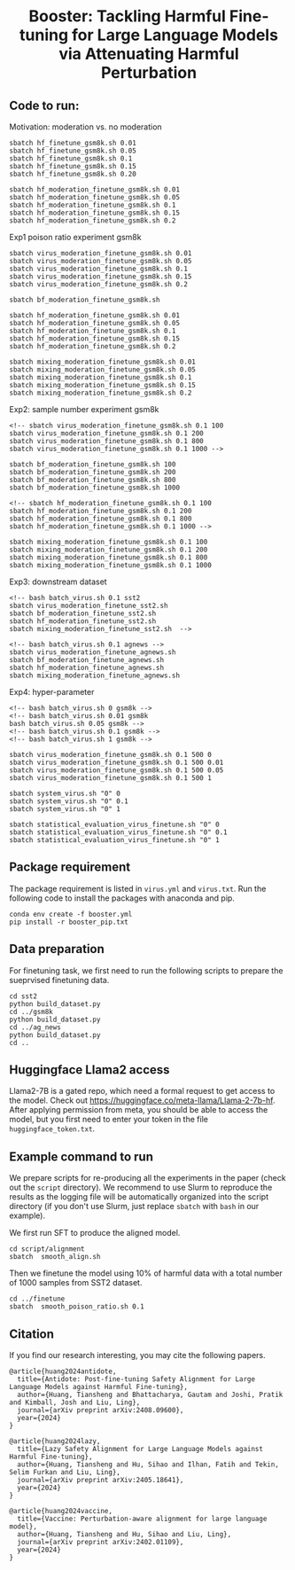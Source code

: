 <!-- markdownlint-disable first-line-h1 -->
<!-- markdownlint-disable html -->

<h1 align="center">Booster: Tackling Harmful Fine-tuning for Large Language Models via Attenuating Harmful Perturbation</h1>


## Code to run:

<!-- Exp1 poison ratio experiment sst2

```
sbatch virus_moderation_finetune.sh 0.01
sbatch virus_moderation_finetune.sh 0.05
sbatch virus_moderation_finetune.sh 0.1
sbatch virus_moderation_finetune.sh 0.15
sbatch virus_moderation_finetune.sh 0.2

sbatch bf_moderation_finetune.sh 

sbatch hf_moderation_finetune.sh 0.01
sbatch hf_moderation_finetune.sh 0.05
sbatch hf_moderation_finetune.sh 0.1
sbatch hf_moderation_finetune.sh 0.15
sbatch hf_moderation_finetune.sh 0.2

sbatch mixing_moderation_finetune.sh 0.01
sbatch mixing_moderation_finetune.sh 0.05
sbatch mixing_moderation_finetune.sh 0.1
sbatch mixing_moderation_finetune.sh 0.15
sbatch mixing_moderation_finetune.sh 0.2

``` -->

Motivation: moderation vs. no moderation
```
sbatch hf_finetune_gsm8k.sh 0.01
sbatch hf_finetune_gsm8k.sh 0.05 
sbatch hf_finetune_gsm8k.sh 0.1 
sbatch hf_finetune_gsm8k.sh 0.15
sbatch hf_finetune_gsm8k.sh 0.20

sbatch hf_moderation_finetune_gsm8k.sh 0.01
sbatch hf_moderation_finetune_gsm8k.sh 0.05
sbatch hf_moderation_finetune_gsm8k.sh 0.1
sbatch hf_moderation_finetune_gsm8k.sh 0.15
sbatch hf_moderation_finetune_gsm8k.sh 0.2
```



Exp1 poison ratio experiment  gsm8k
```
sbatch virus_moderation_finetune_gsm8k.sh 0.01
sbatch virus_moderation_finetune_gsm8k.sh 0.05
sbatch virus_moderation_finetune_gsm8k.sh 0.1
sbatch virus_moderation_finetune_gsm8k.sh 0.15
sbatch virus_moderation_finetune_gsm8k.sh 0.2

sbatch bf_moderation_finetune_gsm8k.sh 

sbatch hf_moderation_finetune_gsm8k.sh 0.01
sbatch hf_moderation_finetune_gsm8k.sh 0.05
sbatch hf_moderation_finetune_gsm8k.sh 0.1
sbatch hf_moderation_finetune_gsm8k.sh 0.15
sbatch hf_moderation_finetune_gsm8k.sh 0.2

sbatch mixing_moderation_finetune_gsm8k.sh 0.01
sbatch mixing_moderation_finetune_gsm8k.sh 0.05
sbatch mixing_moderation_finetune_gsm8k.sh 0.1
sbatch mixing_moderation_finetune_gsm8k.sh 0.15
sbatch mixing_moderation_finetune_gsm8k.sh 0.2

```

Exp2: sample number experiment  gsm8k
```
<!-- sbatch virus_moderation_finetune_gsm8k.sh 0.1 100
sbatch virus_moderation_finetune_gsm8k.sh 0.1 200
sbatch virus_moderation_finetune_gsm8k.sh 0.1 800
sbatch virus_moderation_finetune_gsm8k.sh 0.1 1000 -->

sbatch bf_moderation_finetune_gsm8k.sh 100
sbatch bf_moderation_finetune_gsm8k.sh 200
sbatch bf_moderation_finetune_gsm8k.sh 800
sbatch bf_moderation_finetune_gsm8k.sh 1000

<!-- sbatch hf_moderation_finetune_gsm8k.sh 0.1 100
sbatch hf_moderation_finetune_gsm8k.sh 0.1 200
sbatch hf_moderation_finetune_gsm8k.sh 0.1 800
sbatch hf_moderation_finetune_gsm8k.sh 0.1 1000 -->

sbatch mixing_moderation_finetune_gsm8k.sh 0.1 100
sbatch mixing_moderation_finetune_gsm8k.sh 0.1 200
sbatch mixing_moderation_finetune_gsm8k.sh 0.1 800
sbatch mixing_moderation_finetune_gsm8k.sh 0.1 1000
```

Exp3: downstream dataset
```
<!-- bash batch_virus.sh 0.1 sst2
sbatch virus_moderation_finetune_sst2.sh 
sbatch bf_moderation_finetune_sst2.sh
sbatch hf_moderation_finetune_sst2.sh 
sbatch mixing_moderation_finetune_sst2.sh  -->

<!-- bash batch_virus.sh 0.1 agnews -->
sbatch virus_moderation_finetune_agnews.sh 
sbatch bf_moderation_finetune_agnews.sh
sbatch hf_moderation_finetune_agnews.sh 
sbatch mixing_moderation_finetune_agnews.sh 
```

Exp4: hyper-parameter
```
<!-- bash batch_virus.sh 0 gsm8k -->
<!-- bash batch_virus.sh 0.01 gsm8k
bash batch_virus.sh 0.05 gsm8k -->
<!-- bash batch_virus.sh 0.1 gsm8k -->
<!-- bash batch_virus.sh 1 gsm8k -->

sbatch virus_moderation_finetune_gsm8k.sh 0.1 500 0 
sbatch virus_moderation_finetune_gsm8k.sh 0.1 500 0.01 
sbatch virus_moderation_finetune_gsm8k.sh 0.1 500 0.05 
sbatch virus_moderation_finetune_gsm8k.sh 0.1 500 1 

```

<!-- Exp5: system overhead -->
```
sbatch system_virus.sh "0" 0
sbatch system_virus.sh "0" 0.1
sbatch system_virus.sh "0" 1
```

<!-- Exp6: system overhead -->
```
sbatch statistical_evaluation_virus_finetune.sh "0" 0
sbatch statistical_evaluation_virus_finetune.sh "0" 0.1
sbatch statistical_evaluation_virus_finetune.sh "0" 1
```


## Package requirement
The package requirement is listed in `virus.yml` and `virus.txt`. Run the following code to install the packages with anaconda and pip.  
```
conda env create -f booster.yml
pip install -r booster_pip.txt
```

## Data  preparation
For finetuning task, we first need to run the following scripts to prepare the sueprvised finetuning data.
```
cd sst2
python build_dataset.py
cd ../gsm8k
python build_dataset.py
cd ../ag_news
python build_dataset.py
cd ..
```

## Huggingface Llama2 access
Llama2-7B is a gated repo, which need a formal request to get access to the model. Check out https://huggingface.co/meta-llama/Llama-2-7b-hf.
After applying permission from meta, you should be able to access the model, but you first need to enter your token in the file `huggingface_token.txt`.



## Example command to run

We prepare scripts for re-producing all the experiments in the paper (check out the `script` directory). We recommend to use Slurm to reproduce the results as the logging file will be automatically organized into the script directory (if you don't use Slurm, just replace `sbatch` with `bash` in our example).

We first run SFT to produce the aligned model. 
```
cd script/alignment
sbatch  smooth_align.sh
```
Then we finetune the model using 10% of harmful data with a total number of 1000 samples from SST2 dataset. 
```
cd ../finetune
sbatch  smooth_poison_ratio.sh 0.1
```



## Citation
If you find our research interesting, you may cite the following papers. 
```
@article{huang2024antidote,
  title={Antidote: Post-fine-tuning Safety Alignment for Large Language Models against Harmful Fine-tuning},
  author={Huang, Tiansheng and Bhattacharya, Gautam and Joshi, Pratik and Kimball, Josh and Liu, Ling},
  journal={arXiv preprint arXiv:2408.09600},
  year={2024}
}

@article{huang2024lazy,
  title={Lazy Safety Alignment for Large Language Models against Harmful Fine-tuning},
  author={Huang, Tiansheng and Hu, Sihao and Ilhan, Fatih and Tekin, Selim Furkan and Liu, Ling},
  journal={arXiv preprint arXiv:2405.18641},
  year={2024}
}

@article{huang2024vaccine,
  title={Vaccine: Perturbation-aware alignment for large language model},
  author={Huang, Tiansheng and Hu, Sihao and Liu, Ling},
  journal={arXiv preprint arXiv:2402.01109},
  year={2024}
}
```

